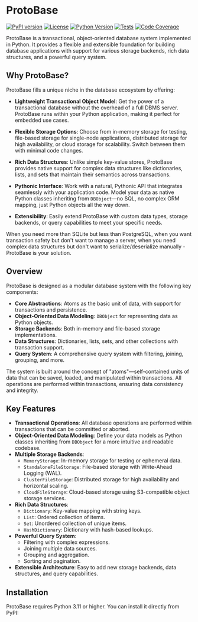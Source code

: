 # ProtoBase

[![PyPI version](https://img.shields.io/pypi/v/proto_db.svg)](https://pypi.org/project/proto_db/)
[![License](https://img.shields.io/github/license/yourusername/ProtoBase.svg)](LICENSE)
[![Python Version](https://img.shields.io/pypi/pyversions/proto_db.svg)](https://pypi.org/project/proto_db/)
[![Tests](https://img.shields.io/badge/tests-passing-brightgreen.svg)](https://github.com/yourusername/ProtoBase)
[![Code Coverage](https://img.shields.io/badge/coverage-80%25-yellowgreen.svg)](https://github.com/yourusername/ProtoBase)

ProtoBase is a transactional, object-oriented database system implemented in Python. It provides a flexible and extensible foundation for building database applications with support for various storage backends, rich data structures, and a powerful query system.

## Why ProtoBase?

ProtoBase fills a unique niche in the database ecosystem by offering:

- **Lightweight Transactional Object Model**: Get the power of a transactional database without the overhead of a full DBMS server. ProtoBase runs within your Python application, making it perfect for embedded use cases.

- **Flexible Storage Options**: Choose from in-memory storage for testing, file-based storage for single-node applications, distributed storage for high availability, or cloud storage for scalability. Switch between them with minimal code changes.

- **Rich Data Structures**: Unlike simple key-value stores, ProtoBase provides native support for complex data structures like dictionaries, lists, and sets that maintain their semantics across transactions.

- **Pythonic Interface**: Work with a natural, Pythonic API that integrates seamlessly with your application code. Model your data as native Python classes inheriting from `DBObject`—no SQL, no complex ORM mapping, just Python objects all the way down.

- **Extensibility**: Easily extend ProtoBase with custom data types, storage backends, or query capabilities to meet your specific needs.

When you need more than SQLite but less than PostgreSQL, when you want transaction safety but don't want to manage a server, when you need complex data structures but don't want to serialize/deserialize manually - ProtoBase is your solution.

## Overview

ProtoBase is designed as a modular database system with the following key components:

- **Core Abstractions**: Atoms as the basic unit of data, with support for transactions and persistence.
- **Object-Oriented Data Modeling**: `DBObject` for representing data as Python objects.
- **Storage Backends**: Both in-memory and file-based storage implementations.
- **Data Structures**: Dictionaries, lists, sets, and other collections with transaction support.
- **Query System**: A comprehensive query system with filtering, joining, grouping, and more.

The system is built around the concept of "atoms"—self-contained units of data that can be saved, loaded, and manipulated within transactions. All operations are performed within transactions, ensuring data consistency and integrity.

## Key Features

- **Transactional Operations**: All database operations are performed within transactions that can be committed or aborted.
- **Object-Oriented Data Modeling**: Define your data models as Python classes inheriting from `DBObject` for a more intuitive and readable codebase.
- **Multiple Storage Backends**: 
  - `MemoryStorage`: In-memory storage for testing or ephemeral data.
  - `StandaloneFileStorage`: File-based storage with Write-Ahead Logging (WAL).
  - `ClusterFileStorage`: Distributed storage for high availability and horizontal scaling.
  - `CloudFileStorage`: Cloud-based storage using S3-compatible object storage services.
- **Rich Data Structures**:
  - `Dictionary`: Key-value mapping with string keys.
  - `List`: Ordered collection of items.
  - `Set`: Unordered collection of unique items.
  - `HashDictionary`: Dictionary with hash-based lookups.
- **Powerful Query System**:
  - Filtering with complex expressions.
  - Joining multiple data sources.
  - Grouping and aggregation.
  - Sorting and pagination.
- **Extensible Architecture**: Easy to add new storage backends, data structures, and query capabilities.

## Installation

ProtoBase requires Python 3.11 or higher. You can install it directly from PyPI: